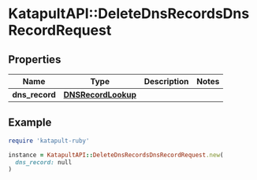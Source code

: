 # KatapultAPI::DeleteDnsRecordsDnsRecordRequest

## Properties

| Name | Type | Description | Notes |
| ---- | ---- | ----------- | ----- |
| **dns_record** | [**DNSRecordLookup**](DNSRecordLookup.md) |  |  |

## Example

```ruby
require 'katapult-ruby'

instance = KatapultAPI::DeleteDnsRecordsDnsRecordRequest.new(
  dns_record: null
)
```

